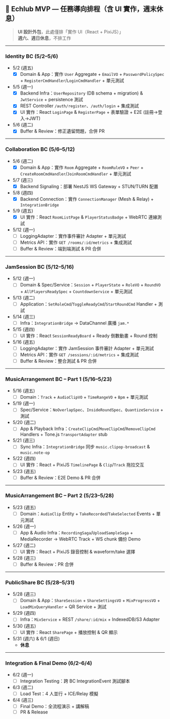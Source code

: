 ## 📅 Echlub MVP — 任務導向排程（含 UI 實作，週末休息）

> **UI 設計外包**，此處僅排「實作 UI（React + PixiJS）」  
> **週六、週日休息**，不排工作

---

### Identity BC (5/2–5/6)  
- 5/2 (週五)  
  - [x] Domain & App：實作 `User` Aggregate + `EmailVO` + `PasswordPolicySpec` + `RegisterCmdHandler`/`LoginCmdHandler` + 單元測試  
- 5/5 (週一)  
  - [x] Backend Infra：`UserRepository` (DB schema + migration) & `JwtService` + persistence 測試  
  - [x] REST Controller `/auth/register`、`/auth/login` + 集成測試  
  - [x] UI 實作：React `LoginPage` & `RegisterPage` + 表單驗證 + E2E (註冊→登入→JWT)  
- 5/6 (週二)  
  - [x] Buffer & Review：修正遺留問題，合併 PR  

---

### Collaboration BC (5/6–5/12)  
- 5/6 (週二)  
  - [x] Domain & App：實作 `Room` Aggregate + `RoomRuleVO` + `Peer` + `CreateRoomCmdHandler`/`JoinRoomCmdHandler` + 單元測試  
- 5/7 (週三)  
  - [x] Backend Signaling：部署 NestJS WS Gateway + STUN/TURN 配置  
- 5/8 (週四)  
  - [x] Backend Connection：實作 `ConnectionManager` (Mesh & Relay) + `IntegrationBridge`  
- 5/9 (週五)  
  - [x] UI 實作：React `RoomListPage` & `PlayerStatusBadge` + WebRTC 連線測試  
- 5/12 (週一)  
  - [ ] LoggingAdapter：實作事件審計 Adapter + 單元測試  
  - [ ] Metrics API：實作 `GET /rooms/:id/metrics` + 集成測試  
  - [ ] Buffer & Review：端到端測試 & PR 合併  

---

### JamSession BC (5/12–5/16)  
- 5/12 (週一)  
  - [ ] Domain & Spec/Service：`Session` + `PlayerState` + `RoleVO` + `RoundVO` + `AllPlayersReadySpec` + `CountdownService` + 單元測試  
- 5/13 (週二)  
  - [ ] Application：`SetRoleCmd`/`ToggleReadyCmd`/`StartRoundCmd` Handler + 測試  
- 5/14 (週三)  
  - [ ] Infra：`IntegrationBridge` → DataChannel 廣播 `jam.*`  
- 5/15 (週四)  
  - [ ] UI 實作：React `SessionReadyBoard` + Ready 倒數動畫 + Round 控制  
- 5/16 (週五)  
  - [ ] LoggingAdapter：實作 JamSession 事件審計 Adapter + 單元測試  
  - [ ] Metrics API：實作 `GET /sessions/:id/metrics` + 集成測試  
  - [ ] Buffer & Review：整合測試 & PR 合併  

---

### MusicArrangement BC – Part 1 (5/16–5/23)  
- 5/16 (週五)  
  - [ ] Domain：`Track` + `AudioClipVO` + `TimeRangeVO` + `Bpm` + 單元測試  
- 5/19 (週一)  
  - [ ] Spec/Service：`NoOverlapSpec`、`InsideRoundSpec`、`QuantizeService` + 測試  
- 5/20 (週二)  
  - [ ] App & Playback Infra：`CreateClipCmd`/`MoveClipCmd`/`RemoveClipCmd` Handlers + Tone.js `TransportAdapter` stub  
- 5/21 (週三)  
  - [ ] Sync Infra：`IntegrationBridge` 同步 `music.clipop-broadcast` & `music.note-op`  
- 5/22 (週四)  
  - [ ] UI 實作：React + PixiJS `TimelinePage` & `Clip`/`Track` 拖拉交互  
- 5/23 (週五)  
  - [ ] Buffer & Review：E2E Demo & PR 合併  

---

### MusicArrangement BC – Part 2 (5/23–5/28)  
- 5/23 (週五)  
  - [ ] Domain：`AudioClip` Entity + `TakeRecorded`/`TakeSelected` Events + 單元測試  
- 5/26 (週一)  
  - [ ] App & Audio Infra：`RecordingSaga`/`UploadSampleSaga` + MediaRecorder → WebRTC Track + WS chunk 備份 Demo  
- 5/27 (週二)  
  - [ ] UI 實作：React + PixiJS 錄音控制 & waveform/take 選擇  
- 5/28 (週三)  
  - [ ] Buffer & Review：PR 合併  

---

### PublicShare BC (5/28–5/31)  
- 5/28 (週三)  
  - [ ] Domain & App：`ShareSession` + `ShareSettingsVO` + `MixProgressVO` + `LoadMixQueryHandler` + QR Service + 測試  
- 5/29 (週四)  
  - [ ] Infra：`MixService` + REST `/share/:id/mix` + IndexedDB/S3 Adapter  
- 5/30 (週五)  
  - [ ] UI 實作：React `SharePage` + 播放控制 & QR 顯示  
- 5/31 (週六) & 6/1 (週日)  
  - **休息**  

---

### Integration & Final Demo (6/2–6/4)  
- 6/2 (週一)  
  - [ ] Integration Testing：跨 BC IntegrationEvent 測試腳本  
- 6/3 (週二)  
  - [ ] Load Test：4 人並行 + ICE/Relay 模擬  
- 6/4 (週三)  
  - [ ] Final Demo：全流程演示 + 講解稿  
  - [ ] PR & Release  
